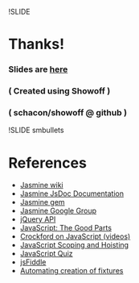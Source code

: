 !SLIDE

# Thanks!

### Slides are [here](https://github.com/sl4m/jasmine\_on\_rails3\_slides)
### ( Created using Showoff )
### ( schacon/showoff @ github )

!SLIDE smbullets

# References

* [Jasmine wiki](https://github.com/pivotal/jasmine/wiki)
* [Jasmine JsDoc Documentation](http://pivotal.github.com/jasmine/jsdoc/index.html)
* [Jasmine gem](https://github.com/pivotal/jasmine-gem)
* [Jasmine Google Group](http://groups.google.com/group/jasmine-js)
* [jQuery API](http://api.jquery.com/)
* [JavaScript: The Good Parts](http://oreilly.com/catalog/9780596517748)
* [Crockford on JavaScript (videos)](http://yuiblog.com/crockford/)
* [JavaScript Scoping and Hoisting](http://www.adequatelygood.com/2010/2/JavaScript-Scoping-and-Hoisting)
* [JavaScript Quiz](http://perfectionkills.com/javascript-quiz/)
* [jsFiddle](http://jsfiddle.net/)
* [Automating creation of fixtures](http://pivotallabs.com/users/jb/blog/articles/1152-javascripttests-bind-reality-)
